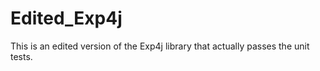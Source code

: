 Edited_Exp4j
============

This is an edited version of the Exp4j library that actually passes the unit tests.
